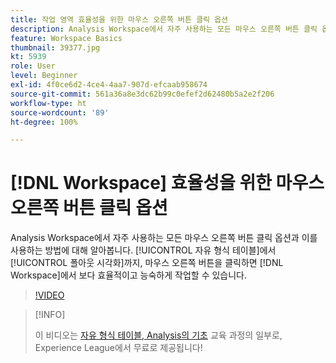 ```yaml
---
title: 작업 영역 효율성을 위한 마우스 오른쪽 버튼 클릭 옵션
description: Analysis Workspace에서 자주 사용하는 모든 마우스 오른쪽 버튼 클릭 옵션과 이를 사용하는 방법에 대해 알아봅니다. 자유 양식 테이블에서 폴아웃 시각화에 이르기까지 마우스 오른쪽 버튼을 클릭하면 작업 영역에서 보다 효율적이고 능숙하게 작업할 수 있습니다.
feature: Workspace Basics
thumbnail: 39377.jpg
kt: 5939
role: User
level: Beginner
exl-id: 4f0ce6d2-4ce4-4aa7-907d-efcaab958674
source-git-commit: 561a36a8e3dc62b99c0efef2d62480b5a2e2f206
workflow-type: ht
source-wordcount: '89'
ht-degree: 100%

---
```


# [!DNL Workspace] 효율성을 위한 마우스 오른쪽 버튼 클릭 옵션

Analysis Workspace에서 자주 사용하는 모든 마우스 오른쪽 버튼 클릭 옵션과 이를 사용하는 방법에 대해 알아봅니다. [!UICONTROL 자유 형식 테이블]에서 [!UICONTROL 폴아웃 시각화]까지, 마우스 오른쪽 버튼을 클릭하면 [!DNL Workspace]에서 보다 효율적이고 능숙하게 작업할 수 있습니다.

>[!VIDEO](https://video.tv.adobe.com/v/39377/?quality=12&learn=on)

>[!INFO]
>
> 이 비디오는 [자유 형식 테이블, Analysis의 기초](https://experienceleague.adobe.com/?recommended=Analytics-U-1-2020.3) 교육 과정의 일부로, Experience League에서 무료로 제공됩니다!
